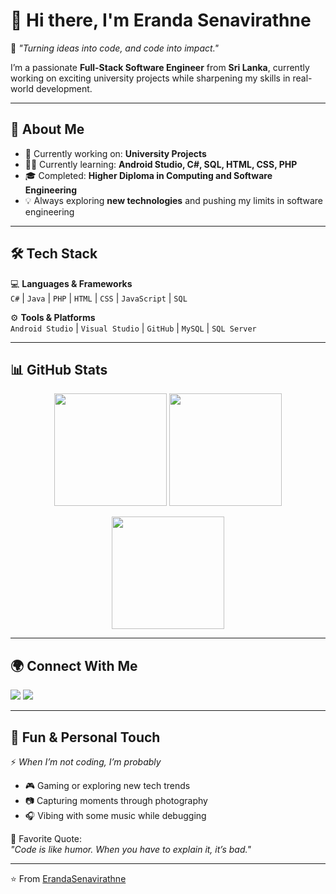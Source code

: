 # 👋 Hi there, I'm Eranda Senavirathne  

🎯 *"Turning ideas into code, and code into impact."*  

I’m a passionate **Full-Stack Software Engineer** from **Sri Lanka**, currently working on exciting university projects while sharpening my skills in real-world development.  

---

## 🚀 About Me  
- 🌱 Currently working on: **University Projects**  
- 🧑‍💻 Currently learning: **Android Studio, C#, SQL, HTML, CSS, PHP**  
- 🎓 Completed: **Higher Diploma in Computing and Software Engineering**  
- 💡 Always exploring **new technologies** and pushing my limits in software engineering  

---

## 🛠️ Tech Stack  
💻 **Languages & Frameworks**  
`C#` | `Java` | `PHP` | `HTML` | `CSS` | `JavaScript` | `SQL`  

⚙️ **Tools & Platforms**  
`Android Studio` | `Visual Studio` | `GitHub` | `MySQL` | `SQL Server`  

---

## 📊 GitHub Stats  
<p align="center">
  <img src="https://github-readme-stats.vercel.app/api?username=ErandaSenavirathne&show_icons=true&theme=tokyonight" height="180em"/>
  <img src="https://github-readme-streak-stats.herokuapp.com/?user=ErandaSenavirathne&theme=tokyonight" height="180em"/>
</p>  

<p align="center">
  <img src="https://github-readme-stats.vercel.app/api/top-langs/?username=ErandaSenavirathne&layout=compact&theme=tokyonight" height="180em"/>
</p>

---

## 🌍 Connect With Me  
<p align="left">
  <a href="https://www.linkedin.com/in/eranda-senavirathne/"><img src="https://img.shields.io/badge/-Eranda%20Senavirathne-blue?style=flat&logo=Linkedin&logoColor=white"/></a>
  <a href="https://github.com/ErandaSenavirathne"><img src="https://img.shields.io/badge/-ErandaSenavirathne-black?style=flat&logo=github"/></a>
</p>

---

## 🎨 Fun & Personal Touch  
⚡ *When I’m not coding, I’m probably*  
- 🎮 Gaming or exploring new tech trends  
- 📷 Capturing moments through photography  
- 🎧 Vibing with some music while debugging  

💬 Favorite Quote:  
*"Code is like humor. When you have to explain it, it’s bad."*  

---

⭐️ From [ErandaSenavirathne](https://github.com/ErandaSenavirathne)

